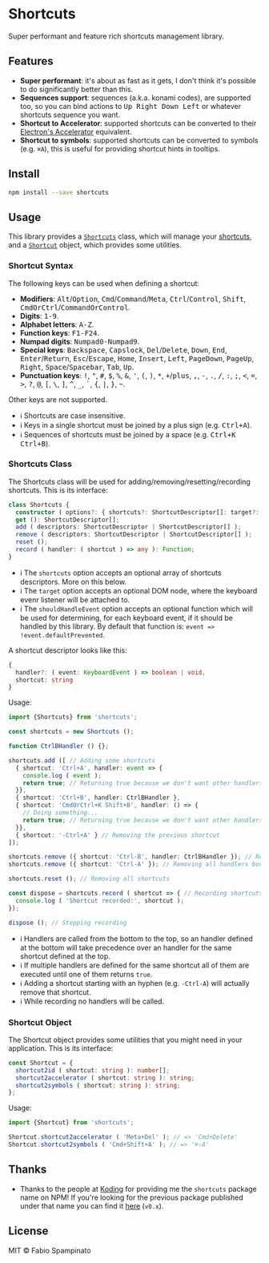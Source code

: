 # Shortcuts

Super performant and feature rich shortcuts management library.

## Features

- **Super performant**: it's about as fast as it gets, I don't think it's possible to do significantly better than this.
- **Sequences support**: sequences (a.k.a. konami codes), are supported too, so you can bind actions to <kbd>Up Right Down Left</kbd> or whatever shortcuts sequence you want.
- **Shortcut to Accelerator**: supported shortcuts can be converted to their [Electron's Accelerator](https://electronjs.org/docs/api/accelerator) equivalent.
- **Shortcut to symbols**: supported shortcuts can be converted to symbols (e.g. `⌘A`), this is useful for providing shortcut hints in tooltips.

## Install

```sh
npm install --save shortcuts
```

## Usage

This library provides a [`Shortcuts`](#shortcuts-class) class, which will manage your [shortcuts](#shortcut-syntax), and a [`Shortcut`](#shortcut-object) object, which provides some utilities.

### Shortcut Syntax

The following keys can be used when defining a shortcut:

- **Modifiers**: <kbd>Alt</kbd>/<kbd>Option</kbd>, <kbd>Cmd</kbd>/<kbd>Command</kbd>/<kbd>Meta</kbd>, <kbd>Ctrl</kbd>/<kbd>Control</kbd>, <kbd>Shift</kbd>, <kbd>CmdOrCtrl</kbd>/<kbd>CommandOrControl</kbd>.
- **Digits**: <kbd>1-9</kbd>.
- **Alphabet letters**: <kbd>A-Z</kbd>.
- **Function keys**: <kbd>F1-F24</kbd>.
- **Numpad digits**: <kbd>Numpad0-Numpad9</kbd>.
- **Special keys**: <kbd>Backspace</kbd>, <kbd>Capslock</kbd>, <kbd>Del</kbd>/<kbd>Delete</kbd>, <kbd>Down</kbd>, <kbd>End</kbd>, <kbd>Enter</kbd>/<kbd>Return</kbd>, <kbd>Esc</kbd>/<kbd>Escape</kbd>, <kbd>Home</kbd>, <kbd>Insert</kbd>, <kbd>Left</kbd>, <kbd>PageDown</kbd>, <kbd>PageUp</kbd>, <kbd>Right</kbd>, <kbd>Space</kbd>/<kbd>Spacebar</kbd>, <kbd>Tab</kbd>, <kbd>Up</kbd>.
- **Punctuation keys**: <kbd>!</kbd>, <kbd>"</kbd>, <kbd>#</kbd>, <kbd>$</kbd>, <kbd>%</kbd>, <kbd>&</kbd>, <kbd>'</kbd>, <kbd>(</kbd>, <kbd>)</kbd>, <kbd>*</kbd>, <kbd>+</kbd>/<kbd>plus</kbd>, <kbd>,</kbd>, <kbd>-</kbd>, <kbd>.</kbd>, <kbd>/</kbd>, <kbd>:</kbd>, <kbd>;</kbd>, <kbd><</kbd>, <kbd>=</kbd>, <kbd>></kbd>, <kbd>?</kbd>, <kbd>@</kbd>, <kbd>[</kbd>, <kbd>\\</kbd>, <kbd>]</kbd>, <kbd>^</kbd>, <kbd>_</kbd>, <kbd>`</kbd>, <kbd>{</kbd>, <kbd>|</kbd>, <kbd>}</kbd>, <kbd>~</kbd>.

Other keys are not supported.

- ℹ️ Shortcuts are case insensitive.
- ℹ️ Keys in a single shortcut must be joined by a plus sign (e.g. <kbd>Ctrl+A</kbd>).
- ℹ️ Sequences of shortcuts must be joined by a space (e.g. <kbd>Ctrl+K Ctrl+B</kbd>).

### Shortcuts Class

The Shortcuts class will be used for adding/removing/resetting/recording shortcuts. This is its interface:

```ts
class Shortcuts {
  constructor ( options?: { shortcuts?: ShortcutDescriptor[]: target?: Node, shouldHandleEvent?: event => boolean } );
  get (): ShortcutDescriptor[];
  add ( descriptors: ShortcutDescriptor | ShortcutDescriptor[] );
  remove ( descriptors: ShortcutDescriptor | ShortcutDescriptor[] );
  reset ();
  record ( handler: ( shortcut ) => any ): Function;
}
```

- ℹ️ The `shortcuts` option accepts an optional array of shortcuts descriptors. More on this below.
- ℹ️ The `target` option accepts an optional DOM node, where the keyboard evenr listener will be attached to.
- ℹ️ The `shouldHandleEvent` option accepts an optional function which will be used for determining, for each keyboard event, if it should be handled by this library. By default that function is: `event => !event.defaultPrevented`.

A shortcut descriptor looks like this:

```ts
{
  handler?: ( event: KeyboardEvent ) => boolean | void,
  shortcut: string
}
```

Usage:

```ts
import {Shortcuts} from 'shortcuts';

const shortcuts = new Shortcuts ();

function CtrlBHandler () {};

shortcuts.add ([ // Adding some shortcuts
  { shortcut: 'Ctrl+A', handler: event => {
    console.log ( event );
    return true; // Returning true because we don't want other handlers for the same shortcut to be called later
  }},
  { shortcut: 'Ctrl+B', handler: CtrlBHandler },
  { shortcut: 'CmdOrCtrl+K Shift+B', handler: () => {
    // Doing something...
    return true; // Returning true because we don't want other handlers for the same shortcut to be called later
  }},
  { shortcut: '-Ctrl+A' } // Removing the previous shortcut
]);

shortcuts.remove ({ shortcut: 'Ctrl-B', handler: CtrlBHandler }); // Removing a single handler
shortcuts.remove ({ shortcut: 'Ctrl-A' }); // Removing all handlers bound to this shortcut

shortcuts.reset (); // Removing all shortcuts

const dispose = shortcuts.record ( shortcut => { // Recording shortcuts
  console.log ( 'Shortcut recorded:', shortcut );
});

dispose (); // Stopping recording
```

- ℹ️ Handlers are called from the bottom to the top, so an handler defined at the bottom will take precedence over an handler for the same shortcut defined at the top.
- ℹ️ If multiple handlers are defined for the same shortcut all of them are executed until one of them returns `true`.
- ℹ️ Adding a shortcut starting with an hyphen (e.g. `-Ctrl-A`) will actually remove that shortcut.
- ℹ️ While recording no handlers will be called.

### Shortcut Object

The Shortcut object provides some utilities that you might need in your application. This is its interface:

```ts
const Shortcut = {
  shortcut2id ( shortcut: string ): number[];
  shortcut2accelerator ( shortcut: string ): string;
  shortcut2symbols ( shortcut: string ): string;
};
```

Usage:

```ts
import {Shortcut} from 'shortcuts';

Shortcut.shortcut2accelerator ( 'Meta+Del' ); // => 'Cmd+Delete'
Shortcut.shortcut2symbols ( 'Cmd+Shift+A' ); // => '⌘⇧A'
```

## Thanks

- Thanks to the people at [Koding](https://github.com/koding) for providing me the `shortcuts` package name on NPM! If you're looking for the previous package published under that name you can find it [here](https://github.com/koding/shortcuts) (`v0.x`).

## License

MIT © Fabio Spampinato
